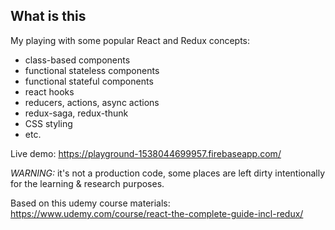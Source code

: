 ## What is this

My playing with some popular React and Redux concepts:

- class-based components 
- functional stateless components
- functional stateful components
- react hooks
- reducers, actions, async actions
- redux-saga, redux-thunk
- CSS styling 
- etc. 

Live demo: https://playground-1538044699957.firebaseapp.com/ 

*WARNING:* it's not a production code, some places are left dirty intentionally for the learning
 & research purposes.

Based on this udemy course materials: https://www.udemy.com/course/react-the-complete-guide-incl-redux/
